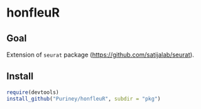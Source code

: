 # honfleuR

## Goal

Extension of `seurat` package (https://github.com/satijalab/seurat).

## Install

```r
require(devtools)
install_github("Puriney/honfleuR", subdir = "pkg")
```
